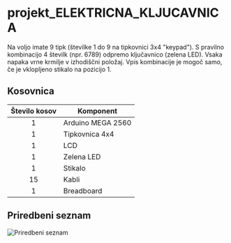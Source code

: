 # projekt_ELEKTRICNA_KLJUCAVNICA
Na voljo imate 9 tipk (številke 1 do 9 na tipkovnici 3x4 "keypad"). S pravilno kombinacijo 4 številk (npr. 6789) odpremo ključavnico (zelena LED). Vsaka napaka vrne krmilje v izhodiščni položaj. Vpis kombinacije je mogoč samo, če je vklopljeno stikalo na pozicijo 1. 

## Kosovnica

| Število kosov |    Komponent   |
| :-----------: |    ----------- |
|       1       | Arduino MEGA 2560    |
|       1       | Tipkovnica 4x4 |
|       1       | LCD            | 
|       1       | Zelena LED     | 
|     1         | Stikalo        |
|      15       | Kabli          |
|    1          | Breadboard     |


## Priredbeni seznam
![Priredbeni seznam](https://github.com/Snicl/projekt_ELEKTRICNA_KLJUCAVNICA/blob/main/Priredbeni%20seznam.png?raw=true)
